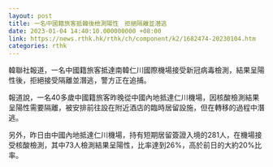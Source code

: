 ```yaml
---
layout: post
title: 一名中國籍旅客抵韓後檢測陽性　拒絕隔離並潛逃
date: 2023-01-04 14:40:10.000000000 +08:00
link: https://news.rthk.hk/rthk/ch/component/k2/1682474-20230104.htm
categories: rthk
---
```


韓聯社報道，一名中國籍旅客抵達南韓仁川國際機場接受新冠病毒檢測，結果呈陽性後，拒絕接受隔離並潛逃，警方正在追捕。

報道說，一名40多歲中國籍旅客昨晚從中國內地抵達仁川機場，因核酸檢測結果呈陽性需要隔離，被安排前往設在附近酒店的臨時居留設施，但在轉移的過程中潛逃。

另外，昨日由中國內地抵達仁川機場，持有短期居留簽證入境的281人，在機場接受核酸檢測，其中73人檢測結果呈陽性，比率達到26%，高於前日的大約20%比率。
